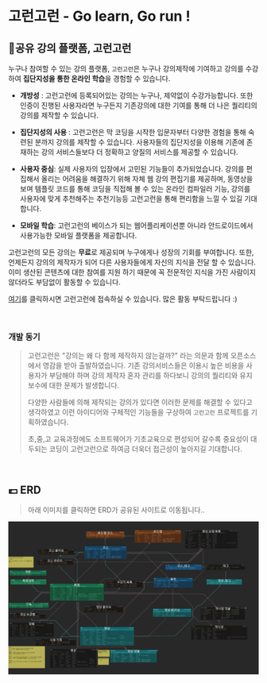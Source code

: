 # 고런고런 - Go learn, Go run !



##  🤝공유 강의 플랫폼, 고런고런

누구나 참여할 수 있는 강의 플랫폼, `고런고런`은 누구나 강의제작에 기여하고 강의를 수강하여 **집단지성을 통한 온라인 학습**을 경험할 수 있습니다. 

- **개방성** :  고런고런에 등록되어있는 강의는 누구나, 제약없이 수강가능합니다. 또한 인증이 진행된 사용자라면 누구든지 기존강의에 대한 기여를 통해 더 나은 퀄리티의 강의를 제작할 수 있습니다.

- **집단지성의 사용** : 고런고런은 막 코딩을 시작한 입문자부터 다양한 경험을 통해 숙련된 분까지 강의를 제작할 수 있습니다. 사용자들의 집단지성을 이용해 기존에 존재하는 강의 서비스들보다 더 정확하고 양질의 서비스를 제공할 수 있습니다. 

- **사용자 중심**: 실제 사용자의 입장에서 고민된 기능들이 추가되었습니다. 강의를 편집해서 올리는 어려움을 해결하기 위해 자체 웹 강의 편집기를 제공하며, 동영상을 보며 템플릿 코드를 통해 코딩을 직접해 볼 수 있는 온라인 컴파일러 기능, 강의를 사용자에 맞게 추천해주는 추천기능등 고런고런을 통해 편리함을 느낄 수 있길 기대합니다.

- **모바일 학습**: 고런고런의 베이스가 되는 웹어플리케이션뿐 아니라 안드로이드에서 사용가능한 모바일 플랫폼을 제공합니다.  

  

고런고런의 모든 강의는 **무료**로 제공되며  누구에게나 성장의 기회를 부여합니다. 또한, 언제든지 강의의 제작자가 되어 다른 사용자들에게 자신의 지식을 전달 할 수 있습니다. 이미 생산된 콘텐츠에 대한 참여를 지원 하기 때문에 꼭 전문적인 지식을 가진 사람이지 않더라도 부담없이 활동할 수 있습니다.

[여기](https://golearn.co.kr/)를 클릭하시면 고런고런에 접속하실 수 있습니다. 많은 활동 부탁드립니다 :)



<br>

### 개발 동기

> 고런고런은 "강의는 왜 다 함께 제작하지 않는걸까?" 라는 의문과 함께 오픈소스에서 영감을 받아 출발하였습니다. 기존 강의서비스들은 이용시 높은 비용을 사용자가 부담해야 하며 강의 제작자 혼자 관리를 하다보니 강의의 퀄리티와 유지보수에 대한 문제가 발생합니다.  
>
> 다양한 사람들에 의해 제작되는 강의가 있다면 이러한 문제를 해결할 수 있다고 생각하였고 이런 아이디어와 구체적인 기능들을 구상하여 `고런고런` 프로젝트를 기획하였습니다.
>
> 초,중,고 교육과정에도 소프트웨어가 기초교육으로 편성되어  갈수록 중요성이 대두되는 코딩이 고런고런으로 하여금 더욱더 접근성이 높아지길 기대합니다.

<br>

## 💷 ERD
> 아래 이미지를 클릭하면 ERD가 공유된 사이트로 이동됩니다..

[![ERD Diagram link](./img/erd.png)](https://www.erdcloud.com/d/RC377ZZWyLqhr3Qjm)